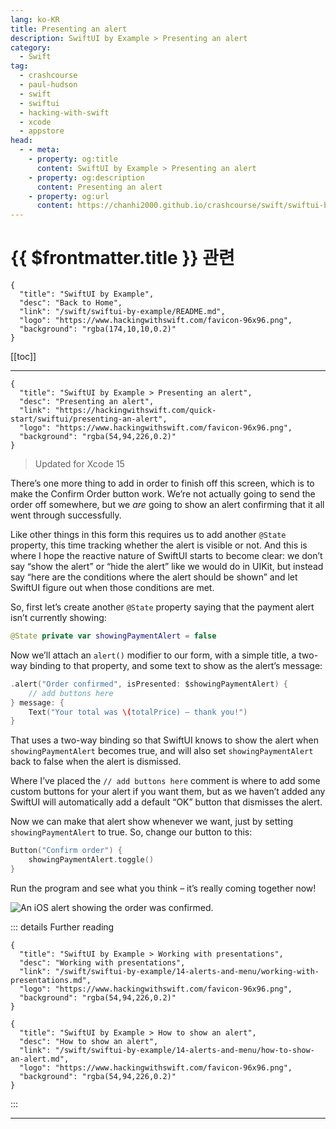 ```yaml
---
lang: ko-KR
title: Presenting an alert
description: SwiftUI by Example > Presenting an alert
category:
  - Swift
tag: 
  - crashcourse
  - paul-hudson
  - swift
  - swiftui
  - hacking-with-swift
  - xcode
  - appstore
head:
  - - meta:
    - property: og:title
      content: SwiftUI by Example > Presenting an alert
    - property: og:description
      content: Presenting an alert
    - property: og:url
      content: https://chanhi2000.github.io/crashcourse/swift/swiftui-by-example/01-building-a-complete-project/presenting-an-alert.html
---
```


# {{ $frontmatter.title }} 관련

```component VPCard
{
  "title": "SwiftUI by Example",
  "desc": "Back to Home",
  "link": "/swift/swiftui-by-example/README.md",
  "logo": "https://www.hackingwithswift.com/favicon-96x96.png",
  "background": "rgba(174,10,10,0.2)"
}
```

[[toc]]

---

```component VPCard
{
  "title": "SwiftUI by Example > Presenting an alert",
  "desc": "Presenting an alert",
  "link": "https://hackingwithswift.com/quick-start/swiftui/presenting-an-alert",
  "logo": "https://www.hackingwithswift.com/favicon-96x96.png",
  "background": "rgba(54,94,226,0.2)"
}
```

> Updated for Xcode 15

<VidStack src="youtube/ClZES_lQ214" />

There’s one more thing to add in order to finish off this screen, which is to make the Confirm Order button work. We’re not actually going to send the order off somewhere, but we _are_ going to show an alert confirming that it all went through successfully.

Like other things in this form this requires us to add another `@State` property, this time tracking whether the alert is visible or not. And this is where I hope the reactive nature of SwiftUI starts to become clear: we don’t say “show the alert” or “hide the alert” like we would do in UIKit, but instead say “here are the conditions where the alert should be shown” and let SwiftUI figure out when those conditions are met.

So, first let’s create another `@State` property saying that the payment alert isn’t currently showing:

```swift
@State private var showingPaymentAlert = false
```

Now we’ll attach an `alert()` modifier to our form, with a simple title, a two-way binding to that property, and some text to show as the alert’s message:

```swift
.alert("Order confirmed", isPresented: $showingPaymentAlert) {
    // add buttons here
} message: {
    Text("Your total was \(totalPrice) – thank you!")
}
```

That uses a two-way binding so that SwiftUI knows to show the alert when `showingPaymentAlert` becomes true, and will also set `showingPaymentAlert` back to false when the alert is dismissed.

Where I’ve placed the `// add buttons here` comment is where to add some custom buttons for your alert if you want them, but as we haven’t added any SwiftUI will automatically add a default “OK” button that dismisses the alert.

Now we can make that alert show whenever we want, just by setting `showingPaymentAlert` to true. So, change our button to this:

```swift
Button("Confirm order") {
    showingPaymentAlert.toggle()
}
```

Run the program and see what you think – it’s really coming together now!

![An iOS alert showing the order was confirmed.](https://www.hackingwithswift.com/img/books/quick-start/swiftui/2-15~dark.png)

::: details Further reading

```component VPCard
{
  "title": "SwiftUI by Example > Working with presentations",
  "desc": "Working with presentations",
  "link": "/swift/swiftui-by-example/14-alerts-and-menu/working-with-presentations.md",
  "logo": "https://www.hackingwithswift.com/favicon-96x96.png",
  "background": "rgba(54,94,226,0.2)"
}
```

```component VPCard
{
  "title": "SwiftUI by Example > How to show an alert",
  "desc": "How to show an alert",
  "link": "/swift/swiftui-by-example/14-alerts-and-menu/how-to-show-an-alert.md",
  "logo": "https://www.hackingwithswift.com/favicon-96x96.png",
  "background": "rgba(54,94,226,0.2)"
}
```

:::

---

<TagLinks />